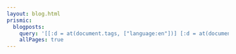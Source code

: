 ```yaml
---
layout: blog.html
prismic:
  blogposts:
    query: '[[:d = at(document.tags, ["language:en"])] [:d = at(document.type, "blog-post")]]'
    allPages: true
---
```

